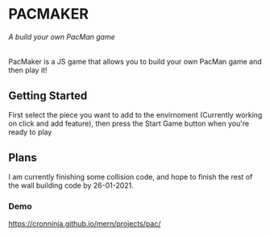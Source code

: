 # PACMAKER
###### A build your own PacMan game

PacMaker is a JS game that allows you to build your own PacMan game and then play it!

## Getting Started
First select the piece you want to add to the envirnoment (Currently working on click and add feature), then press the Start Game button when you're ready to play

## Plans
I am currently finishing some collision code, and hope to finish the rest of the wall building code by 26-01-2021.

### Demo
https://cronninja.github.io/mern/projects/pac/